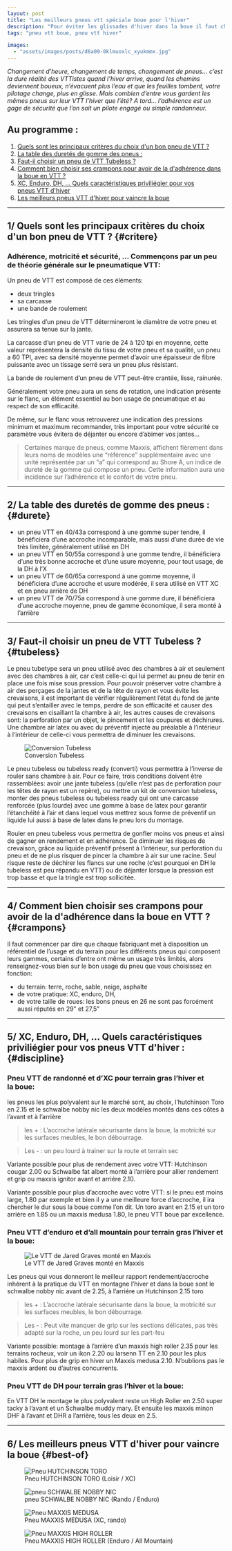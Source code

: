 ```yaml
---
layout: post
title: "Les meilleurs pneus vtt spéciale boue pour l'hiver"
description: "Pour éviter les glissades d'hiver dans la boue il faut choisir le bon pneu, voici mon comparatif."
tags: "pneu vtt boue, pneu vtt hiver"

images:
  - "assets/images/posts/d6a09-0klmuoxlc_xyukmmx.jpg"
---
```


<em>Changement d’heure, changement de temps, changement de pneus… c’est la dure réalité des VTTistes quand l’hiver arrive, quand les chemins deviennent boueux, n’évacuent plus l’eau et que les feuilles tombent, votre pilotage change, plus en glisse. Mais combien d’entre vous gardent les mêmes pneus sur leur VTT l’hiver que l’été? A tord… l’adhérence est un gage de sécurité que l’on soit un pilote engagé ou simple randonneur.</em>

## Au programme :

1. [Quels sont les principaux critères du choix d'un bon pneu de VTT ?](#critere)
2. [La table des duretés de gomme des pneus :](#durete)
3. [Faut-il choisir un pneu de VTT Tubeless ?](#tubeless)
4. [Comment bien choisir ses crampons pour avoir de la d'adhérence dans la boue en VTT ?](#crampons)
5. [XC, Enduro, DH, ... Quels caractéristiques priviliégier pour vos pneus VTT d'hiver ](#discipline)
6. [Les meilleurs pneus VTT d'hiver pour vaincre la boue](#best-of)

<hr />

## 1/ Quels sont les principaux critères du choix d'un bon pneu de VTT ? {#critere}

### Adhérence, motricité et sécurité, ... Commençons par un peu de théorie générale sur le pneumatique VTT:

Un pneu de VTT est composé de ces éléments:

- deux tringles
- sa carcasse
- une bande de roulement

Les tringles d’un pneu de VTT détermineront le diamètre de votre pneu et assurera sa tenue sur la jante.

La carcasse d’un pneu de VTT varie de 24 à 120 tpi en moyenne, cette valeur représentera la densité du tissu de votre pneu et sa qualité, un pneu a 60 TPI, avec sa densité moyenne permet d’avoir une épaisseur de fibre puissante avec un tissage serré sera un pneu plus résistant.

La bande de roulement d’un pneu de VTT peut-être crantée, lisse, rainurée.

Généralement votre pneu aura un sens de rotation, une indication présente sur le flanc, un élément essentiel au bon usage de pneumatique et au respect de son efficacité.

De même, sur le flanc vous retrouverez une indication des pressions minimum et maximum recommander, très important pour votre sécurité ce paramètre vous évitera de déjanter ou encore d’abimer vos jantes…

<blockquote>
  Certaines marque de pneus, comme Maxxis, affichent fièrement dans leurs noms de modèles une “référence” supplémentaire avec une unité représentée par un “a” qui correspond au Shore A, un indice de dureté de la gomme qui compose un pneu. Cette information aura une incidence sur l’adhérence et le confort de votre pneu.</blockquote>
<hr />

## 2/ La table des duretés de gomme des pneus : {#durete}

- un pneu VTT en 40/43a correspond à une gomme super tendre, il bénéficiera d’une accroche incomparable, mais aussi d’une durée de vie très limitée, généralement utilisé en DH
- un pneu VTT en 50/55a correspond à une gomme tendre, il bénéficiera d’une très bonne accroche et d’une usure moyenne, pour tout usage, de la DH à l’X
- un pneu VTT de 60/65a correspond à une gomme moyenne, il bénéficiera d’une accroche et usure modérée, il sera utilisé en VTT XC et en pneu arrière de DH
- un pneu VTT de 70/75a correspond à une gomme dure, il bénéficiera d’une accroche moyenne, pneu de gamme économique, il sera monté à l’arrière

<hr />

## 3/ Faut-il choisir un pneu de VTT Tubeless ? {#tubeless}

Le pneu tubetype sera un pneu utilisé avec des chambres à air et seulement avec des chambres à air, car c’est celle-ci qui lui permet au pneu de tenir en place une fois mise sous pression. Pour pouvoir préserver votre chambre à air des perçages de la jantes et de la tête de rayon et vous évite les crevaisons, il est important de vérifier régulièrement l’état du fond de jante qui peut s’entailler avec le temps, perdre de son efficacité et causer des crevaisons en cisaillant la chambre à air, les autres causes de crevaisons sont: la perforation par un objet, le pincement et les coupures et déchirures. Une chambre air latex ou avec du préventif injecté au préalable à l’intérieur à l’intérieur de celle-ci vous permettra de diminuer les crevaisons.

<figure class="wp-caption">
  <img alt="Conversion Tubeless" src="{{ site.url }}/assets/images/posts/400bd-0ombzoecns3glpn7a.jpg" class="img-fluid"/>
  <figcaption class="wp-caption-text">Conversion Tubeless</figcaption>
</figure>

Le pneu tubeless ou tubeless ready (converti) vous permettra à l’inverse de rouler sans chambre à air. Pour ce faire, trois conditions doivent être rassemblées: avoir une jante tubeless (qu’elle n’est pas de perforation pour les têtes de rayon est un repère), ou mettre un kit de conversion tubeless, monter des pneus tubeless ou tubeless ready qui ont une carcasse renforcée (plus lourde) avec une gomme à base de latex pour garantir l’étanchéité à l’air et dans lequel vous mettrez sous forme de préventif un liquide lui aussi à base de latex dans le pneu lors du montage.

Rouler en pneu tubeless vous permettra de gonfler moins vos pneus et ainsi de gagner en rendement et en adhérence. De diminuer les risques de crevaison, grâce au liquide préventif présent à l’intérieur, sur perforation du pneu et de ne plus risquer de pincer la chambre à air sur une racine. Seul risque reste de déchirer les flancs sur une roche (c’est pourquoi en DH le tubeless est peu répandu en VTT) ou de déjanter lorsque la pression est trop basse et que la tringle est trop sollicitée.

<hr />

## 4/ Comment bien choisir ses crampons pour avoir de la d'adhérence dans la boue en VTT ? {#crampons}

Il faut commencer par dire que chaque fabriquant met à disposition un référentiel de l’usage et du terrain pour les différents pneus qui composent leurs gammes, certains d’entre ont même un usage très limités, alors renseignez-vous bien sur le bon usage du pneu que vous choisissez en fonction:

- du terrain: terre, roche, sable, neige, asphalte
- de votre pratique: XC, enduro, DH, 
- de votre taille de roues: les bons pneus en 26 ne sont pas forcément aussi réputés en 29" et 27,5"

<hr />

## 5/ XC, Enduro, DH, ... Quels caractéristiques priviliégier pour vos pneus VTT d'hiver : {#discipline}

### Pneu VTT de randonné et d’XC pour terrain gras l’hiver et la boue:

les pneus les plus polyvalent sur le marché sont, au choix, l’hutchinson Toro en 2.15 et le schwalbe nobby nic les deux modèles montés dans ces côtes à l’avant et à l’arrière

<blockquote>

les + : L’accroche latérale sécurisante dans la boue, la motricité sur les surfaces meubles, le bon débourrage.</blockquote>

<blockquote>

Les - : un peu lourd à trainer sur la route et terrain sec</blockquote>

Variante possible pour plus de rendement avec votre VTT: Hutchinson cougar 2.00 ou Schwalbe fat albert monté à l’arrière pour allier rendement et grip ou maxxis ignitor avant et arriére 2.10.

Variante possible pour plus d’accroche avec votre VTT: si le pneu est moins large, 1.80 par exemple et bien il y a une meilleure force d’accroche, il ira chercher le dur sous la boue comme l’on dit. Un toro avant en 2.15 et un toro arrière en 1.85 ou un maxxis medusa 1.80, le pneu VTT boue par excellence.

### Pneu VTT d’enduro et d’all mountain pour terrain gras l’hiver et la boue:

<figure class="wp-caption">
  <img alt="Le VTT de Jared Graves monté en Maxxis" src="{{ site.url }}/assets/images/posts/3a012-0jfkexwvknlk36spt.jpg" class="img-fluid"/>
  <figcaption class="wp-caption-text">Le VTT de Jared Graves monté en Maxxis</figcaption>
</figure>

Les pneus qui vous donneront le meilleur rapport rendement/accroche inhérent à la pratique du VTT en montagne l’hiver et dans la boue sont le schwalbe nobby nic avant de 2.25, à l’arriére un Hutchinson 2.15 toro

<blockquote>

les + : L’accroche latérale sécurisante dans la boue, la motricité sur les surfaces meubles, le bon débourrage.</blockquote>

<blockquote>

Les - : Peut vite manquer de grip sur les sections délicates, pas très adapté sur la roche, un peu lourd sur les part-feu</blockquote>

Variante possible: montage à l’arrière d’un maxxis high roller 2.35 pour les terrains rocheux, voir un ikon 2.20 ou larsenn TT en 2.10 pour les plus habiles. Pour plus de grip en hiver un Maxxis medusa 2.10. N’oublions pas le maxxis ardent ou d’autres concurrents.

### Pneu VTT de DH pour terrain gras l’hiver et la boue:

En VTT DH le montage le plus polyvalent reste un High Roller en 2.50 super tacky à l’avant et un Schwalbe muddy mary. Et ensuite les maxxis minon DHF à l’avant et DHR a l’arrière, tous les deux en 2.5.

<hr />

## 6/ Les meilleurs pneus VTT d'hiver pour vaincre la boue {#best-of}

<figure>
  <img alt="Pneu HUTCHINSON TORO" src="{{ site.url }}/assets/images/posts/57126-0c6n1i609mgd_3rm7.jpg" class="img-fluid"/>
  <figcaption>Pneu HUTCHINSON TORO (Loisir / XC)</figcaption>
</figure>

<figure>
  <img alt="pneu SCHWALBE NOBBY NIC" src="{{ site.url }}/assets/images/posts/bc2c9-0kuckpd1y2nb3rli6.jpg" class="img-fluid"/>
  <figcaption>pneu SCHWALBE NOBBY NIC (Rando / Enduro)</figcaption>
</figure>

<figure>
  <img alt="Pneu MAXXIS MEDUSA" src="{{ site.url }}/assets/images/posts/5722c-0zsdugggwrkpxqmuh.jpg" class="img-fluid"/>
  <figcaption>Pneu MAXXIS MEDUSA (XC, rando)</figcaption>
</figure>

<figure>
  <img alt="Pneu MAXXIS HIGH ROLLER " src="{{ site.url }}/assets/images/posts/c14c5-04jhnw3ph3ltb3vwi.jpg" class="img-fluid"/>
  <figcaption>Pneu MAXXIS HIGH ROLLER (Enduro / All Mountain)</figcaption>
</figure>
